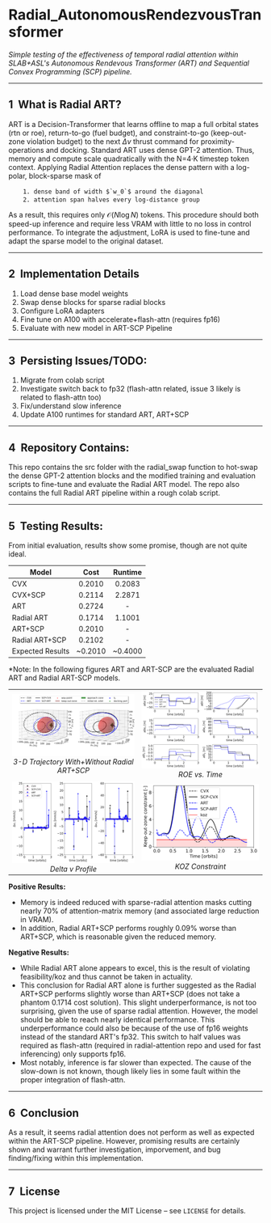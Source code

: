 # Radial_AutonomousRendezvousTransformer
*Simple testing of the effectiveness of temporal radial attention within SLAB+ASL's Autonomous Rendevous Transformer (ART) and Sequential Convex Programming (SCP) pipeline.*

---

## 1  What is Radial ART?

ART is a Decision-Transformer that learns offline to map a full orbital states (rtn or roe), return-to-go (fuel budget), and constraint-to-go (keep-out-zone violation budget) to the next $`\Delta v`$ thrust command for proximity-operations and docking. Standard ART uses dense GPT-2 attention. Thus, memory and compute scale quadratically with the N=4·K timestep token context. Applying Radial Attention replaces the dense pattern with a log-polar, block-sparse mask of

        1. dense band of width $`w_0`$ around the diagonal 
        2. attention span halves every log-distance group 
        
As a result, this requires only $`\mathcal{O} (N \log N )`$ tokens. This procedure should both speed-up inference and require less VRAM with little to no loss in control performance. To integrate the adjustment, LoRA is used to fine-tune and adapt the sparse model to the original dataset.

---

## 2  Implementation Details

1. Load dense base model weights
2. Swap dense blocks for sparse radial blocks
3. Configure LoRA adapters
4. Fine tune on A100 with accelerate+flash-attn (requires fp16)
5. Evaluate with new model in ART-SCP Pipeline

---

## 3  Persisting Issues/TODO:

1. Migrate from colab script
2. Investigate switch back to fp32 (flash-attn related, issue 3 likely is related to flash-attn too)
3. Fix/understand slow inference 
4. Update A100 runtimes for standard ART, ART+SCP

---

## 4  Repository Contains:

This repo contains the src folder with the radial_swap function to hot-swap the dense GPT-2 attention blocks and the modified training and evaluation scripts to fine-tune and evaluate the Radial ART model. The repo also contains the full Radial ART pipeline within a rough colab script.

---

## 5  Testing Results:

From initial evaluation, results show some promise, though are not quite ideal.

| Model          |   Cost   |  Runtime |
|----------------|:--------:|:--------:|
|       CVX      |  0.2010  |  0.2083  |
|     CVX+SCP    |  0.2114  |  2.2871  |
|       ART      |  0.2724  |    -     |
|   Radial ART   |  0.1714  |  1.1001  |
|     ART+SCP    |  0.2010  |    -     |
| Radial ART+SCP |  0.2102  |    -     |
|Expected Results| ~0.2010  |  ~0.4000 |

*Note: In the following figures ART and ART-SCP are the evaluated Radial ART and Radial ART-SCP models.

<table>
  <tr>
    <td align="center">
      <img src="radial_art_results/figures/pos_3d_split.png" width="400"><br>
      <em>3-D Trajectory With+Without Radial ART+SCP</em>
    </td>
    <td align="center">
      <img src="radial_art_results/figures/roe_vs_time.png" width="400"><br>
      <em>ROE vs. Time</em>
    </td>
  </tr>
  <tr>
    <td align="center">
      <img src="radial_art_results/figures/delta_v.png" width="400"><br>
      <em>Delta v Profile</em>
    </td>
    <td align="center">
      <img src="radial_art_results/figures/koz_constr_v2.png" width="400"><br>
      <em>KOZ Constraint</em>
    </td>
  </tr>
</table>

**Positive Results:**
- Memory is indeed reduced with sparse-radial attention masks cutting nearly 70% of attention-matrix memory (and associated large reduction in VRAM). 
- In addition, Radial ART+SCP performs roughly 0.09% worse than ART+SCP, which is reasonable given the reduced memory.

**Negative Results:**
- While Radial ART alone appears to excel, this is the result of violating feasibility/koz and thus cannot be taken in actuality. 
- This conclusion for Radial ART alone is further suggested as the Radial ART+SCP performs slightly worse than ART+SCP (does not take a phantom 0.1714 cost solution). This slight underperformance, is not too surprising, given the use of sparse radial attention. However, the model should be able to reach nearly identical performance. This underperformance could also be because of the use of fp16 weights instead of the standard ART's fp32. This switch to half values was required as flash-attn (required in radial-attention repo and used for fast inferencing) only supports fp16.
 - Most notably, inference is far slower than expected. The cause of the slow-down is not known, though likely lies in some fault within the proper integration of flash-attn.
 
 ---
 
## 6  Conclusion
As a result, it seems radial attention does not perform as well as expected within the ART-SCP pipeline. However, promising results are certainly shown and warrant further investigation, imporvement, and bug finding/fixing within this implementation.

---

## 7  License

This project is licensed under the MIT License – see `LICENSE` for details.

